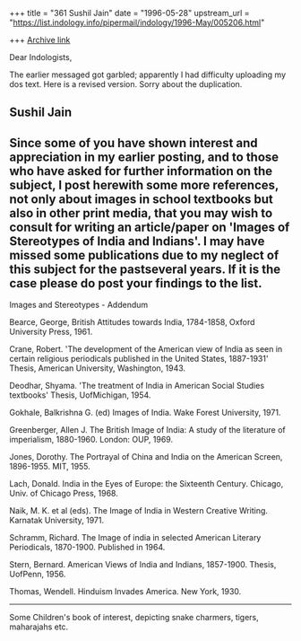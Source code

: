 +++
title = "361 Sushil Jain"
date = "1996-05-28"
upstream_url = "https://list.indology.info/pipermail/indology/1996-May/005206.html"

+++
[Archive link](https://list.indology.info/pipermail/indology/1996-May/005206.html)

Dear Indologists,

The earlier messaged got garbled; apparently I had difficulty uploading my dos 
text. Here is a revised version. Sorry about the duplication.

Sushil Jain
--------------


Since some of you have shown interest and appreciation in my
earlier posting, and to those who have asked for further
information on the subject, I post herewith some more references,
not only about images in school textbooks but also in other print
media, that you may wish to consult for writing an article/paper
on 'Images of Stereotypes of India and Indians'. I may have
missed some publications due to my neglect of this subject for
the pastseveral years. If it is the case please do post your
findings to the list.
-------------------------------------

Images and Stereotypes - Addendum

Bearce, George, British Attitudes towards India, 1784-1858,
Oxford University Press, 1961.

Crane, Robert. 'The development of the American view of India as
seen in certain religious periodicals published in the United
States, 1887-1931' Thesis, American University, Washington, 1943.

Deodhar, Shyama. 'The treatment of India in American Social
Studies textbooks' Thesis, UofMichigan, 1954.

Gokhale, Balkrishna G. (ed) Images of India. Wake Forest
University, 1971.

Greenberger, Allen J. The British Image of India: A study of the
literature of imperialism, 1880-1960. London: OUP, 1969.

Jones, Dorothy. The Portrayal of China and India on the American
Screen, 1896-1955. MIT, 1955.

Lach, Donald. India in the Eyes of Europe: the Sixteenth Century.
Chicago, Univ. of Chicago Press, 1968.

Naik, M. K. et al (eds). The Image of India in Western Creative
Writing. Karnatak University, 1971.

Schramm, Richard. The Image of india in selected American
Literary Periodicals, 1870-1900. Published in 1964.

Stern, Bernard. American Views of India and Indians, 1857-1900.
Thesis, UofPenn, 1956.

Thomas, Wendell. Hinduism Invades America. New York, 1930.

-------------------------------------------
Some Children's book of interest, depicting snake charmers,
tigers, maharajahs etc.







